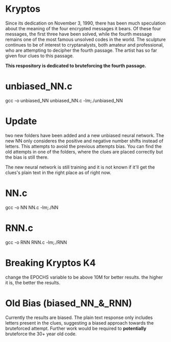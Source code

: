# Kryptos

Since its dedication on November 3, 1990, there has been much speculation about the meaning of the four encrypted messages it bears. Of these four messages, the first three have been solved, while the fourth message remains one of the most famous unsolved codes in the world. The sculpture continues to be of interest to cryptanalysts, both amateur and professional, who are attempting to decipher the fourth passage. The artist has so far given four clues to this passage. 

**This respository is dedicated to bruteforcing the fourth passage.**

# unbiased_NN.c

gcc -o unbiased_NN unbiased_NN.c -lm;./unbiased_NN


# Update

two new folders have been added and a new unbiased neural network. 
The new NN only consideres the positive and negative number shifts instead of letters.
This attempts to avoid the previous attempts bias.
You can find the old attempts in one of the folders, where the clues are placed correctly but the bias is still there.

The new neural network is still training and it is not known if it'll get the clues's plain text in the right place as of right now.


# NN.c
gcc -o NN NN.c -lm;./NN

# RNN.c
gcc -o RNN RNN.c -lm;./RNN

# Breaking Kryptos K4

change the EPOCHS variable to be above 10M for better results. the higher it is, the better the results.

# Old Bias (biased_NN_&_RNN)

Currently the results are biased. The plain text response only includes letters present in the clues, suggesting a biased approach towards the bruteforced attempt. Further work would be required to **potentially** bruteforce the 30+ year old code.